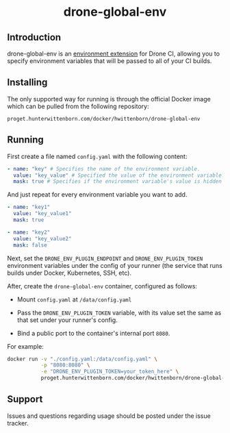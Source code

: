 <div align=center><h1>drone-global-env</h1></div>

## Introduction
drone-global-env is an [environment extension](https://docs.drone.io/extensions/environment/) for Drone CI, allowing you to specify environment variables that will be passed to all of your CI builds.

## Installing
The only supported way for running is through the official Docker image which can be pulled from the following repository:

```
proget.hunterwittenborn.com/docker/hwittenborn/drone-global-env
```

## Running
First create a file named `config.yaml` with the following content:

```yaml
- name: "key" # Specifies the name of the environment variable.
  value: "key_value" # Specified the value of the environment variable.
  mask: true # Specifies if the environment variable's value is hidden from Drone CI's logs.
```

And just repeat for every environment variable you want to add.

```yaml
- name: "key1"
  value: "key_value1"
  mask: true

- name: "key2"
  value: "key_value2"
  mask: false
  ```

Next, set the `DRONE_ENV_PLUGIN_ENDPOINT` and `DRONE_ENV_PLUGIN_TOKEN` environment variables under the config of your runner (the service that runs builds under Docker, Kubernetes, SSH, etc).

After, create the `drone-global-env` container, configured as follows:

- Mount `config.yaml` at `/data/config.yaml`

- Pass the `DRONE_ENV_PLUGIN_TOKEN` variable, with its value set the same as that set under your runner's config.

- Bind a public port to the container's internal port `8080`.

For example:

```sh
docker run -v "./config.yaml:/data/config.yaml" \
           -p "8080:8080" \
           -e "DRONE_ENV_PLUGIN_TOKEN=your_token_here" \
           proget.hunterwittenborn.com/docker/hwittenborn/drone-global-env
```

## Support
Issues and questions regarding usage should be posted under the issue tracker.
